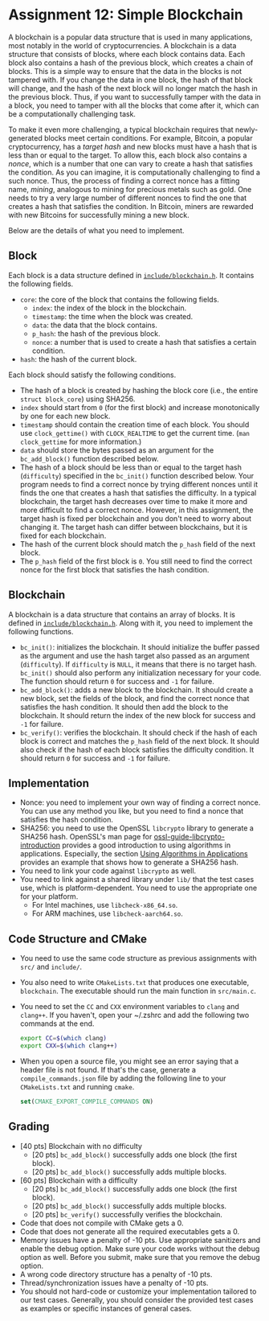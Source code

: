 # Assignment 12: Simple Blockchain

A blockchain is a popular data structure that is used in many applications, most notably in the
world of cryptocurrencies. A blockchain is a data structure that consists of blocks, where each
block contains data. Each block also contains a hash of the previous block, which creates a chain of
blocks. This is a simple way to ensure that the data in the blocks is not tampered with. If you
change the data in one block, the hash of that block will change, and the hash of the next block
will no longer match the hash in the previous block. Thus, if you want to successfully tamper with
the data in a block, you need to tamper with all the blocks that come after it, which can be a
computationally challenging task.

To make it even more challenging, a typical blockchain requires that newly-generated blocks meet
certain conditions. For example, Bitcoin, a popular cryptocurrency, has a *target hash* and new
blocks must have a hash that is less than or equal to the target. To allow this, each block also
contains a *nonce*, which is a number that one can vary to create a hash that satisfies the
condition. As you can imagine, it is computationally challenging to find a such nonce. Thus, the
process of finding a correct nonce has a fitting name, *mining*, analogous to mining for precious
metals such as gold. One needs to try a very large number of different nonces to find the one that
creates a hash that satisfies the condition. In Bitcoin, miners are rewarded with new Bitcoins for
successfully mining a new block.

Below are the details of what you need to implement.

## Block

Each block is a data structure defined in [`include/blockchain.h`](include/blockchain.h). It
contains the following fields.

* `core`: the core of the block that contains the following fields.
    * `index`: the index of the block in the blockchain.
    * `timestamp`: the time when the block was created.
    * `data`: the data that the block contains.
    * `p_hash`: the hash of the previous block.
    * `nonce`: a number that is used to create a hash that satisfies a certain condition.
* `hash`: the hash of the current block.

Each block should satisfy the following conditions.

* The hash of a block is created by hashing the block core (i.e., the entire `struct block_core`)
  using SHA256.
* `index` should start from `0` (for the first block) and increase monotonically by one for each new
  block.
* `timestamp` should contain the creation time of each block. You should use `clock_gettime()` with
  `CLOCK_REALTIME` to get the current time. (`man clock_gettime` for more information.)
* `data` should store the bytes passed as an argument for the `bc_add_block()` function described
  below.
* The hash of a block should be less than or equal to the target hash (`difficulty`) specified in
  the `bc_init()` function described below. Your program needs to find a correct nonce by trying
  different nonces until it finds the one that creates a hash that satisfies the difficulty. In a
  typical blockchain, the target hash decreases over time to make it more and more difficult to find
  a correct nonce. However, in this assignment, the target hash is fixed per blockchain and you
  don't need to worry about changing it. The target hash can differ between blockchains, but it is
  fixed for each blockchain.
* The hash of the current block should match the `p_hash` field of the next block.
* The `p_hash` field of the first block is `0`. You still need to find the correct nonce for the
  first block that satisfies the hash condition.

## Blockchain

A blockchain is a data structure that contains an array of blocks. It is defined in
[`include/blockchain.h`](include/blockchain.h). Along with it, you need to implement the following
functions.

* `bc_init()`: initializes the blockchain. It should initialize the buffer passed as the argument
  and use the hash target also passed as an argument (`difficulty`). If `difficulty` is `NULL`, it
  means that there is no target hash. `bc_init()` should also perform any initialization necessary
  for your code. The function should return `0` for success and `-1` for failure.
* `bc_add_block()`: adds a new block to the blockchain. It should create a new block, set the fields
  of the block, and find the correct nonce that satisfies the hash condition. It should then add the
  block to the blockchain. It should return the index of the new block for success and `-1` for
  failure.
* `bc_verify()`: verifies the blockchain. It should check if the hash of each block is correct and
  matches the `p_hash` field of the next block. It should also check if the hash of each block
  satisfies the difficulty condition. It should return `0` for success and `-1` for failure.

## Implementation

* Nonce: you need to implement your own way of finding a correct nonce. You can use any method you
  like, but you need to find a nonce that satisfies the hash condition.
* SHA256: you need to use the OpenSSL `libcrypto` library to generate a SHA256 hash. OpenSSL's man
  page for
  [ossl-guide-libcrypto-introduction](https://www.openssl.org/docs/man3.2/man7/ossl-guide-libcrypto-introduction.html)
  provides a good introduction to using algorithms in applications. Especially, the section [Using
  Algorithms in
  Applications](https://www.openssl.org/docs/man3.2/man7/ossl-guide-libcrypto-introduction.html#USING-ALGORITHMS-IN-APPLICATIONS)
  provides an example that shows how to generate a SHA256 hash.
* You need to link your code against `libcrypto` as well.
* You need to link against a shared library under `lib/` that the test cases use, which is
  platform-dependent. You need to use the appropriate one for your platform.
    * For Intel machines, use `libcheck-x86_64.so`.
    * For ARM machines, use `libcheck-aarch64.so`.

## Code Structure and CMake

* You need to use the same code structure as previous assignments with `src/` and `include/`.
* You also need to write `CMakeLists.txt` that produces one executable, `blockchain`. The executable
  should run the main function in `src/main.c`.
* You need to set the `CC` and `CXX` environment variables to `clang` and `clang++`. If you haven't,
  open your ~/.zshrc and add the following two commands at the end.

  ```bash
  export CC=$(which clang)
  export CXX=$(which clang++)
  ```

* When you open a source file, you might see an error saying that a header file is not found. If
  that's the case, generate a `compile_commands.json` file by adding the following line to your
  `CMakeLists.txt` and running `cmake`.

    ```cmake
    set(CMAKE_EXPORT_COMPILE_COMMANDS ON)
    ```

## Grading

* [40 pts] Blockchain with no difficulty
    * [20 pts] `bc_add_block()` successfully adds one block (the first block).
    * [20 pts] `bc_add_block()` successfully adds multiple blocks.
* [60 pts] Blockchain with a difficulty
    * [20 pts] `bc_add_block()` successfully adds one block (the first block).
    * [20 pts] `bc_add_block()` successfully adds multiple blocks.
    * [20 pts] `bc_verify()` successfully verifies the blockchain.
* Code that does not compile with CMake gets a 0.
* Code that does not generate all the required executables gets a 0.
* Memory issues have a penalty of -10 pts. Use appropriate sanitizers and enable the debug option.
  Make sure your code works without the debug option as well. Before you submit, make sure that you
  remove the debug option.
* A wrong code directory structure has a penalty of -10 pts.
* Thread/synchronization issues have a penalty of -10 pts.
* You should not hard-code or customize your implementation tailored to our test cases. Generally,
  you should consider the provided test cases as examples or specific instances of general cases.
